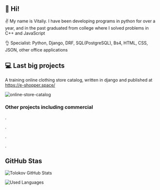 ## :wave: Hi! 

:v: My name is Vitaliy. I have been developing programs in python for over a year, and in the past graduated from college where I solved problems in C++ and JavaScript

:ok_hand: Specialist: Python, Django, DRF, SQL(PostgreSQL), Bs4, HTML, CSS, JSON, other office applications 


## :computer: Last big projects
A training online clothing store catalog, written in django and published at https://e-shopper.space/

![online-store-catalog](https://github.com/Tolokov/Shop/raw/final/static/gif/functionality.gif)

### Other projects including commercial 

.

.

.

.

## GitHub Stas


![Tolokov GitHub Stats](https://github-readme-stats.vercel.app/api?username=Tolokov&count_private=true&hide=contribs&show_icons=true&theme=radical)

![Used Languages](https://github-readme-stats.vercel.app/api/top-langs/?username=Tolokov&count_private=true&hide=tsql&langs_count=7&theme=radical&layout=compact)



